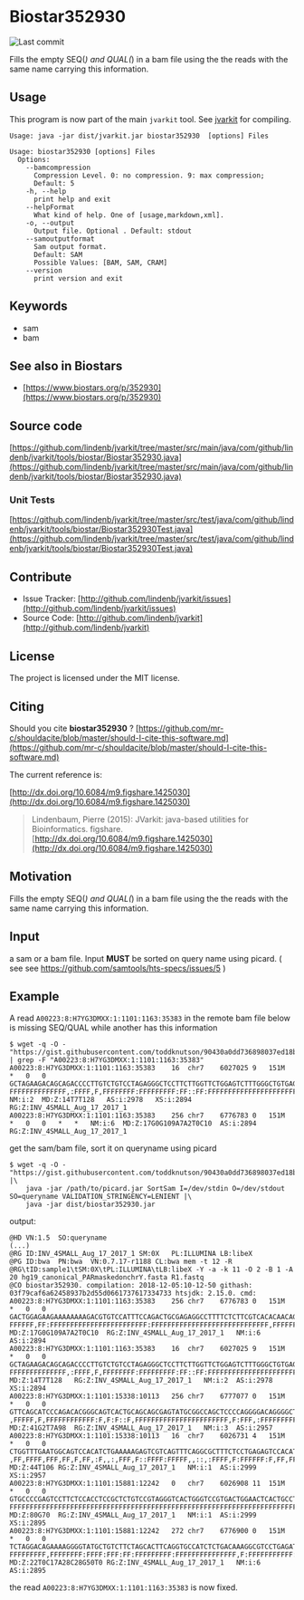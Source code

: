 # Biostar352930

![Last commit](https://img.shields.io/github/last-commit/lindenb/jvarkit.png)

Fills the empty SEQ(*) and QUAL(*) in a bam file using the the reads with the same name carrying this information.


## Usage


This program is now part of the main `jvarkit` tool. See [jvarkit](JvarkitCentral.md) for compiling.


```
Usage: java -jar dist/jvarkit.jar biostar352930  [options] Files

Usage: biostar352930 [options] Files
  Options:
    --bamcompression
      Compression Level. 0: no compression. 9: max compression;
      Default: 5
    -h, --help
      print help and exit
    --helpFormat
      What kind of help. One of [usage,markdown,xml].
    -o, --output
      Output file. Optional . Default: stdout
    --samoutputformat
      Sam output format.
      Default: SAM
      Possible Values: [BAM, SAM, CRAM]
    --version
      print version and exit

```


## Keywords

 * sam
 * bam



## See also in Biostars

 * [https://www.biostars.org/p/352930](https://www.biostars.org/p/352930)


## Source code 

[https://github.com/lindenb/jvarkit/tree/master/src/main/java/com/github/lindenb/jvarkit/tools/biostar/Biostar352930.java](https://github.com/lindenb/jvarkit/tree/master/src/main/java/com/github/lindenb/jvarkit/tools/biostar/Biostar352930.java)

### Unit Tests

[https://github.com/lindenb/jvarkit/tree/master/src/test/java/com/github/lindenb/jvarkit/tools/biostar/Biostar352930Test.java](https://github.com/lindenb/jvarkit/tree/master/src/test/java/com/github/lindenb/jvarkit/tools/biostar/Biostar352930Test.java)


## Contribute

- Issue Tracker: [http://github.com/lindenb/jvarkit/issues](http://github.com/lindenb/jvarkit/issues)
- Source Code: [http://github.com/lindenb/jvarkit](http://github.com/lindenb/jvarkit)

## License

The project is licensed under the MIT license.

## Citing

Should you cite **biostar352930** ? [https://github.com/mr-c/shouldacite/blob/master/should-I-cite-this-software.md](https://github.com/mr-c/shouldacite/blob/master/should-I-cite-this-software.md)

The current reference is:

[http://dx.doi.org/10.6084/m9.figshare.1425030](http://dx.doi.org/10.6084/m9.figshare.1425030)

> Lindenbaum, Pierre (2015): JVarkit: java-based utilities for Bioinformatics. figshare.
> [http://dx.doi.org/10.6084/m9.figshare.1425030](http://dx.doi.org/10.6084/m9.figshare.1425030)



## Motivation

Fills the empty SEQ(*) and QUAL(*) in a bam file using the the reads with the same name carrying this information.

## Input

a sam or a bam file. Input **MUST** be sorted on query name using picard. ( see see https://github.com/samtools/hts-specs/issues/5 )

## Example

A read `A00223:8:H7YG3DMXX:1:1101:1163:35383` in the remote bam file below is missing SEQ/QUAL while another has this information

```
$ wget -q -O - "https://gist.githubusercontent.com/toddknutson/90430a0dd736898037ed18bcd044df7f/raw/87c1ea5a548ac71c628d2b72f5bd6ee6415efbcd/gistfile1.txt" | grep -F "A00223:8:H7YG3DMXX:1:1101:1163:35383"
A00223:8:H7YG3DMXX:1:1101:1163:35383	16	chr7	6027025	9	151M	*	0	0	GCTAGAAGACAGCAGACCCCTTGTCTGTCCTAGAGGGCTCCTTCTTGGTTCTGGAGTCTTTGGGCTGTGAGGCTTGTTCTCTGTTGTGTGACGAAGAGAAAAGGCCTCTCGCAGTCTGGAAATGGACACGTCTTTTTTTTCTTCTCCAGTC	FFFFFFFFFFFFFF,:FFFF,F,FFFFFFFF:FFFFFFFFF:FF::FF:FFFFFFFFFFFFFFFFFFFFFFFFFFFFFFFFFFFFF,FFFFFFFFFFFFFFFFFFFFFFFFFFFFF:FFFFFFFFFFFFFFFFFFFFFFFF:FF,FFFFFF	NM:i:2	MD:Z:14T7T128	AS:i:2978	XS:i:2894	RG:Z:INV_4SMALL_Aug_17_2017_1
A00223:8:H7YG3DMXX:1:1101:1163:35383	256	chr7	6776783	0	151M	*	0	0	*	*	NM:i:6	MD:Z:17G0G109A7A2T0C10	AS:i:2894	RG:Z:INV_4SMALL_Aug_17_2017_1

```

get the sam/bam file, sort it on queryname using picard

```
$ wget -q -O - "https://gist.githubusercontent.com/toddknutson/90430a0dd736898037ed18bcd044df7f/raw/87c1ea5a548ac71c628d2b72f5bd6ee6415efbcd/gistfile1.txt" |\
 	java -jar /path/to/picard.jar SortSam I=/dev/stdin O=/dev/stdout SO=queryname VALIDATION_STRINGENCY=LENIENT |\
 	java -jar dist/biostar352930.jar
```

output:

```
@HD	VN:1.5	SO:queryname
(...)
@RG	ID:INV_4SMALL_Aug_17_2017_1	SM:0X	PL:ILLUMINA	LB:libeX
@PG	ID:bwa	PN:bwa	VN:0.7.17-r1188	CL:bwa mem -t 12 -R @RG\tID:sample1\tSM:0X\tPL:ILLUMINA\tLB:libeX -Y -a -k 11 -O 2 -B 1 -A 20 hg19_canonical_PARmaskedonchrY.fasta R1.fastq
@CO	biostar352930. compilation: 2018-12-05:10-12-50 githash: 03f79caf6a62458937b2d55d0661737617334733 htsjdk: 2.15.0. cmd:
A00223:8:H7YG3DMXX:1:1101:1163:35383	256	chr7	6776783	0	151M	*	0	0	GACTGGAGAAGAAAAAAAAGACGTGTCCATTTCCAGACTGCGAGAGGCCTTTTCTCTTCGTCACACAACAGAGAACAAGCCTCACAGCCCAAAGACTCCAGAACCAAGAAGGAGCCCTCTAGGACAGACAAGGGGTCTGCTGTCTTCTAGC	FFFFFF,FF:FFFFFFFFFFFFFFFFFFFFFFFF:FFFFFFFFFFFFFFFFFFFFFFFFFFFFF,FFFFFFFFFFFFFFFFFFFFFFFFFFFFFFFFFFFFF:FF::FF:FFFFFFFFF:FFFFFFFF,F,FFFF:,FFFFFFFFFFFFFF	MD:Z:17G0G109A7A2T0C10	RG:Z:INV_4SMALL_Aug_17_2017_1	NM:i:6	AS:i:2894
A00223:8:H7YG3DMXX:1:1101:1163:35383	16	chr7	6027025	9	151M	*	0	0	GCTAGAAGACAGCAGACCCCTTGTCTGTCCTAGAGGGCTCCTTCTTGGTTCTGGAGTCTTTGGGCTGTGAGGCTTGTTCTCTGTTGTGTGACGAAGAGAAAAGGCCTCTCGCAGTCTGGAAATGGACACGTCTTTTTTTTCTTCTCCAGTC	FFFFFFFFFFFFFF,:FFFF,F,FFFFFFFF:FFFFFFFFF:FF::FF:FFFFFFFFFFFFFFFFFFFFFFFFFFFFFFFFFFFFF,FFFFFFFFFFFFFFFFFFFFFFFFFFFFF:FFFFFFFFFFFFFFFFFFFFFFFF:FF,FFFFFF	MD:Z:14T7T128	RG:Z:INV_4SMALL_Aug_17_2017_1	NM:i:2	AS:i:2978	XS:i:2894
A00223:8:H7YG3DMXX:1:1101:15338:10113	256	chr7	6777077	0	151M	*	0	0	GTTCAGCATCCCAGACACGGGCAGTCACTGCAGCAGCGAGTATGCGGCCAGCTCCCCAGGGGACAGGGGCTCGCAGGAACATGTGGACTCTCAGGAGAAAGCGCCTGAAACTGACGACTCTTTTTCAGATGTGGACTGCCATTCAAACCAG	,FFFFF,F,FFFFFFFFFFFF:F,F:F::F,FFFFFFFFFFFFFFFFFFFFFFF,F:FFF,:FFFFFFFFFF,FFF:FFFFF,FF,F:FFFFFF:F,FFFF:,::,,FFFFF:FFFF::F,FFF,:,,F:,FF,F,FF,FFF,FFFF,FF,	MD:Z:41G2T7A98	RG:Z:INV_4SMALL_Aug_17_2017_1	NM:i:3	AS:i:2957
A00223:8:H7YG3DMXX:1:1101:15338:10113	16	chr7	6026731	4	151M	*	0	0	CTGGTTTGAATGGCAGTCCACATCTGAAAAAGAGTCGTCAGTTTCAGGCGCTTTCTCCTGAGAGTCCACATGTTCCTGCGAGCCCCTGTCCCCTGGGGAGCTGGCCGCATACTCGCTGCTGCAGTGACTGCCCGTGTCTGGGATGCTGAAC	,FF,FFFF,FFF,FF,F,FF,:F,,:,FFF,F::FFFF:FFFFF,,::,:FFFF,F:FFFFFF:F,FF,FFFFF:FFF,FFFFFFFFFF:,FFF:F,FFFFFFFFFFFFFFFFFFFFFFF,F::F:F,F:FFFFFFFFFFFF,F,FFFFF,	MD:Z:44T106	RG:Z:INV_4SMALL_Aug_17_2017_1	NM:i:1	AS:i:2999	XS:i:2957
A00223:8:H7YG3DMXX:1:1101:15881:12242	0	chr7	6026908	11	151M	*	0	0	GTGCCCCGAGTCCTTCTCCACCTCCGCTCTGTCCGTAGGGTCACTGGGTCCGTGACTGGAACTCACTGCCTCTTTCTGAGATCTCAGGACGCCTTTGTCAGAGATGGCACCTGAAGTGCTAGAAGACAGCATACCCCTTTTCTGTCCTAGA	FFFFFFFFFFFFFFFFFFFFFFFFFFFFFFFFFFFFFFFFFFFFFFFFFFFFFFFFFFFFFFFFFFFFFFFFFFFFFF,F:FFFFFFFFFFF:F,FFFFFFFFFFFFFFF:FFFFFFFFF:FF:FFF:FFFF:FFFFFFFF,FFFFFFFFF	MD:Z:80G70	RG:Z:INV_4SMALL_Aug_17_2017_1	NM:i:1	AS:i:2999	XS:i:2895
A00223:8:H7YG3DMXX:1:1101:15881:12242	272	chr7	6776900	0	151M	*	0	0	TCTAGGACAGAAAAGGGGTATGCTGTCTTCTAGCACTTCAGGTGCCATCTCTGACAAAGGCGTCCTGAGATCTCAGAAAGAGGCAGTGAGTTCCAGTCACGGACCCAGTGACCCTACGGACAGAGCGGAGGTGGAGAAGGACTCGGGGCAC	FFFFFFFFF,FFFFFFFF:FFFF:FFF:FF:FFFFFFFFF:FFFFFFFFFFFFFFF,F:FFFFFFFFFFF:F,FFFFFFFFFFFFFFFFFFFFFFFFFFFFFFFFFFFFFFFFFFFFFFFFFFFFFFFFFFFFFFFFFFFFFFFFFFFFFF	MD:Z:22T0C17A28C28G50T0	RG:Z:INV_4SMALL_Aug_17_2017_1	NM:i:6	AS:i:2895
```

the read `A00223:8:H7YG3DMXX:1:1101:1163:35383` is now fixed.



